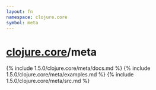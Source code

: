 ```yaml
---
layout: fn
namespace: clojure.core
symbol: meta
---
```


# [clojure.core](../)/meta

{% include 1.5.0/clojure.core/meta/docs.md %}
{% include 1.5.0/clojure.core/meta/examples.md %}
{% include 1.5.0/clojure.core/meta/src.md %}

